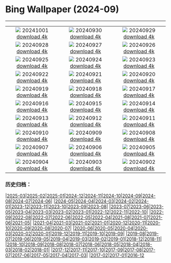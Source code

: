 # Bing Wallpaper (2024-09)
**************
| | | |
| :----: | :----: | :----: |
| ![](https://www.bing.com/th?id=OHR.BoraPapeete_FR-FR3866752919_1920x1080.jpg) 20241001 [download 4k](https://www.bing.com/th?id=OHR.BoraPapeete_FR-FR3866752919_UHD.jpg) | ![](https://www.bing.com/th?id=OHR.WalrusNorway_FR-FR7720633586_1920x1080.jpg) 20240930 [download 4k](https://www.bing.com/th?id=OHR.WalrusNorway_FR-FR7720633586_UHD.jpg) | ![](https://www.bing.com/th?id=OHR.ConnecticutBridge_FR-FR7429205429_1920x1080.jpg) 20240929 [download 4k](https://www.bing.com/th?id=OHR.ConnecticutBridge_FR-FR7429205429_UHD.jpg) |
| ![](https://www.bing.com/th?id=OHR.Calanques_FR-FR0746554630_1920x1080.jpg) 20240928 [download 4k](https://www.bing.com/th?id=OHR.Calanques_FR-FR0746554630_UHD.jpg) | ![](https://www.bing.com/th?id=OHR.VeniceAerial_FR-FR6953765883_1920x1080.jpg) 20240927 [download 4k](https://www.bing.com/th?id=OHR.VeniceAerial_FR-FR6953765883_UHD.jpg) | ![](https://www.bing.com/th?id=OHR.LittleToucanet_FR-FR6494819106_1920x1080.jpg) 20240926 [download 4k](https://www.bing.com/th?id=OHR.LittleToucanet_FR-FR6494819106_UHD.jpg) |
| ![](https://www.bing.com/th?id=OHR.GiantSequoias_FR-FR6286299520_1920x1080.jpg) 20240925 [download 4k](https://www.bing.com/th?id=OHR.GiantSequoias_FR-FR6286299520_UHD.jpg) | ![](https://www.bing.com/th?id=OHR.SkaftafellWaterfall_FR-FR6109608745_1920x1080.jpg) 20240924 [download 4k](https://www.bing.com/th?id=OHR.SkaftafellWaterfall_FR-FR6109608745_UHD.jpg) | ![](https://www.bing.com/th?id=OHR.IcebergOtter_FR-FR6372895513_1920x1080.jpg) 20240923 [download 4k](https://www.bing.com/th?id=OHR.IcebergOtter_FR-FR6372895513_UHD.jpg) |
| ![](https://www.bing.com/th?id=OHR.AutumnCumbria_FR-FR5040860299_1920x1080.jpg) 20240922 [download 4k](https://www.bing.com/th?id=OHR.AutumnCumbria_FR-FR5040860299_UHD.jpg) | ![](https://www.bing.com/th?id=OHR.MunichBeerfest_FR-FR4864726596_1920x1080.jpg) 20240921 [download 4k](https://www.bing.com/th?id=OHR.MunichBeerfest_FR-FR4864726596_UHD.jpg) | ![](https://www.bing.com/th?id=OHR.OcracokeLight_FR-FR4610560475_1920x1080.jpg) 20240920 [download 4k](https://www.bing.com/th?id=OHR.OcracokeLight_FR-FR4610560475_UHD.jpg) |
| ![](https://www.bing.com/th?id=OHR.PiratePlayground_FR-FR1786944453_1920x1080.jpg) 20240919 [download 4k](https://www.bing.com/th?id=OHR.PiratePlayground_FR-FR1786944453_UHD.jpg) | ![](https://www.bing.com/th?id=OHR.GujoHachiman_FR-FR1605630102_1920x1080.jpg) 20240918 [download 4k](https://www.bing.com/th?id=OHR.GujoHachiman_FR-FR1605630102_UHD.jpg) | ![](https://www.bing.com/th?id=OHR.NordicWalkingDay_FR-FR1412128674_1920x1080.jpg) 20240917 [download 4k](https://www.bing.com/th?id=OHR.NordicWalkingDay_FR-FR1412128674_UHD.jpg) |
| ![](https://www.bing.com/th?id=OHR.SunriseWallabies_FR-FR1107245942_1920x1080.jpg) 20240916 [download 4k](https://www.bing.com/th?id=OHR.SunriseWallabies_FR-FR1107245942_UHD.jpg) | ![](https://www.bing.com/th?id=OHR.CalabriaPeperoncino_FR-FR0822253215_1920x1080.jpg) 20240915 [download 4k](https://www.bing.com/th?id=OHR.CalabriaPeperoncino_FR-FR0822253215_UHD.jpg) | ![](https://www.bing.com/th?id=OHR.RapaNuiSunrise_FR-FR0534822135_1920x1080.jpg) 20240914 [download 4k](https://www.bing.com/th?id=OHR.RapaNuiSunrise_FR-FR0534822135_UHD.jpg) |
| ![](https://www.bing.com/th?id=OHR.PointReyes_FR-FR0377202822_1920x1080.jpg) 20240913 [download 4k](https://www.bing.com/th?id=OHR.PointReyes_FR-FR0377202822_UHD.jpg) | ![](https://www.bing.com/th?id=OHR.DolphinReunion_FR-FR0184396607_1920x1080.jpg) 20240912 [download 4k](https://www.bing.com/th?id=OHR.DolphinReunion_FR-FR0184396607_UHD.jpg) | ![](https://www.bing.com/th?id=OHR.EltzCastle_FR-FR9929668826_1920x1080.jpg) 20240911 [download 4k](https://www.bing.com/th?id=OHR.EltzCastle_FR-FR9929668826_UHD.jpg) |
| ![](https://www.bing.com/th?id=OHR.BridgeLisbon_FR-FR9704936027_1920x1080.jpg) 20240910 [download 4k](https://www.bing.com/th?id=OHR.BridgeLisbon_FR-FR9704936027_UHD.jpg) | ![](https://www.bing.com/th?id=OHR.IguazuRainbow_FR-FR9313574193_1920x1080.jpg) 20240909 [download 4k](https://www.bing.com/th?id=OHR.IguazuRainbow_FR-FR9313574193_UHD.jpg) | ![](https://www.bing.com/th?id=OHR.StockholmLibrary_FR-FR9141421030_1920x1080.jpg) 20240908 [download 4k](https://www.bing.com/th?id=OHR.StockholmLibrary_FR-FR9141421030_UHD.jpg) |
| ![](https://www.bing.com/th?id=OHR.SantaCruzHummer_FR-FR8767186794_1920x1080.jpg) 20240907 [download 4k](https://www.bing.com/th?id=OHR.SantaCruzHummer_FR-FR8767186794_UHD.jpg) | ![](https://www.bing.com/th?id=OHR.AmericanDeauvilleFestival_FR-FR8608848742_1920x1080.jpg) 20240906 [download 4k](https://www.bing.com/th?id=OHR.AmericanDeauvilleFestival_FR-FR8608848742_UHD.jpg) | ![](https://www.bing.com/th?id=OHR.TIFF2024_FR-FR7898842904_1920x1080.jpg) 20240905 [download 4k](https://www.bing.com/th?id=OHR.TIFF2024_FR-FR7898842904_UHD.jpg) |
| ![](https://www.bing.com/th?id=OHR.DuskyOwls_FR-FR0673543438_1920x1080.jpg) 20240904 [download 4k](https://www.bing.com/th?id=OHR.DuskyOwls_FR-FR0673543438_UHD.jpg) | ![](https://www.bing.com/th?id=OHR.AlpineLakes_FR-FR5224136914_1920x1080.jpg) 20240903 [download 4k](https://www.bing.com/th?id=OHR.AlpineLakes_FR-FR5224136914_UHD.jpg) | ![](https://www.bing.com/th?id=OHR.PenitentMees_FR-FR9818550884_1920x1080.jpg) 20240902 [download 4k](https://www.bing.com/th?id=OHR.PenitentMees_FR-FR9818550884_UHD.jpg) |

### 历史归档：

|[2025-03](2025-03/2025-03.md)|[2025-02](2025-02/2025-02.md)|[2025-01](2025-01/2025-01.md)|[2024-12](2024-12/2024-12.md)|[2024-11](2024-11/2024-11.md)|[2024-10](2024-10/2024-10.md)|[2024-09](2024-09/2024-09.md)|[2024-08](2024-08/2024-08.md)|[2024-07](2024-07/2024-07.md)|[2024-06](2024-06/2024-06.md)|
|[2024-05](2024-05/2024-05.md)|[2024-04](2024-04/2024-04.md)|[2024-03](2024-03/2024-03.md)|[2024-02](2024-02/2024-02.md)|[2024-01](2024-01/2024-01.md)|[2023-12](2023-12/2023-12.md)|[2023-11](2023-11/2023-11.md)|[2023-10](2023-10/2023-10.md)|[2023-09](2023-09/2023-09.md)|[2023-08](2023-08/2023-08.md)|
|[2023-07](2023-07/2023-07.md)|[2023-06](2023-06/2023-06.md)|[2023-05](2023-05/2023-05.md)|[2023-04](2023-04/2023-04.md)|[2023-03](2023-03/2023-03.md)|[2023-02](2023-02/2023-02.md)|[2023-01](2023-01/2023-01.md)|[2022-12](2022-12/2022-12.md)|[2022-11](2022-11/2022-11.md)|[2022-10](2022-10/2022-10.md)|
|[2022-09](2022-09/2022-09.md)|[2022-08](2022-08/2022-08.md)|[2022-07](2022-07/2022-07.md)|[2022-06](2022-06/2022-06.md)|[2022-05](2022-05/2022-05.md)|[2022-04](2022-04/2022-04.md)|[2021-08](2021-08/2021-08.md)|[2021-07](2021-07/2021-07.md)|[2021-06](2021-06/2021-06.md)|[2021-05](2021-05/2021-05.md)|
|[2021-04](2021-04/2021-04.md)|[2021-03](2021-03/2021-03.md)|[2021-02](2021-02/2021-02.md)|[2021-01](2021-01/2021-01.md)|[2020-12](2020-12/2020-12.md)|[2020-11](2020-11/2020-11.md)|[2020-10](2020-10/2020-10.md)|[2020-09](2020-09/2020-09.md)|[2020-08](2020-08/2020-08.md)|[2020-07](2020-07/2020-07.md)|
|[2020-06](2020-06/2020-06.md)|[2020-05](2020-05/2020-05.md)|[2020-04](2020-04/2020-04.md)|[2020-03](2020-03/2020-03.md)|[2020-02](2020-02/2020-02.md)|[2020-01](2020-01/2020-01.md)|[2019-12](2019-12/2019-12.md)|[2019-11](2019-11/2019-11.md)|[2019-10](2019-10/2019-10.md)|[2019-09](2019-09/2019-09.md)|
|[2019-08](2019-08/2019-08.md)|[2019-07](2019-07/2019-07.md)|[2019-06](2019-06/2019-06.md)|[2019-05](2019-05/2019-05.md)|[2019-04](2019-04/2019-04.md)|[2019-03](2019-03/2019-03.md)|[2019-02](2019-02/2019-02.md)|[2019-01](2019-01/2019-01.md)|[2018-12](2018-12/2018-12.md)|[2018-11](2018-11/2018-11.md)|
|[2018-10](2018-10/2018-10.md)|[2018-09](2018-09/2018-09.md)|[2018-08](2018-08/2018-08.md)|[2018-07](2018-07/2018-07.md)|[2018-06](2018-06/2018-06.md)|[2018-05](2018-05/2018-05.md)|[2018-04](2018-04/2018-04.md)|[2018-03](2018-03/2018-03.md)|[2018-02](2018-02/2018-02.md)|[2018-01](2018-01/2018-01.md)|
|[2017-12](2017-12/2017-12.md)|[2017-11](2017-11/2017-11.md)|[2017-10](2017-10/2017-10.md)|[2017-09](2017-09/2017-09.md)|[2017-08](2017-08/2017-08.md)|[2017-07](2017-07/2017-07.md)|[2017-06](2017-06/2017-06.md)|[2017-05](2017-05/2017-05.md)|[2017-04](2017-04/2017-04.md)|[2017-03](2017-03/2017-03.md)|
|[2017-02](2017-02/2017-02.md)|[2017-01](2017-01/2017-01.md)|[2016-12](2016-12/2016-12.md)